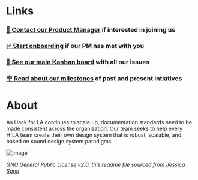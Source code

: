 # Links 
### [👋 Contact our Product Manager](https://hackforla.slack.com/archives/CH2U1CB9Q) if interested in joining us
### [✅ Start onboarding](https://github.com/hackforla/design-systems/issues/new/choose) if our PM has met with you 
### [📌 See our main Kanban board](https://github.com/hackforla/design-systems/projects/1) with all our issues
### [🪧 Read about our milestones](https://github.com/hackforla/design-systems/milestones) of past and present intiatives

# About
As Hack for LA continues to scale up, documentation standards need to be made consistent across the organization. Our team seeks to help every HfLA team create their own design system that is robust, scalable, and based on sound design system paradigms.

![image](https://user-images.githubusercontent.com/97491788/165332074-82e1719f-063e-409e-ad42-f7b186ef1a96.png)

_GNU General Public License v2.0. this readme file sourced from [Jessica Sand](http://jessicasand.com/other-stuff/just-enough-docs/)_
